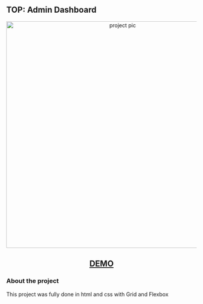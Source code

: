 ## TOP: Admin Dashboard

<p align="center">
  <img src="https://i.imgur.com/JWguZYI.png" width="600" alt="project pic">
</p>
<h2 align="center">
<a href="https://ferprimoso.github.io/admin-dashboard/">DEMO</a>
</h2>

### About the project

This project was fully done in html and css with Grid and Flexbox
